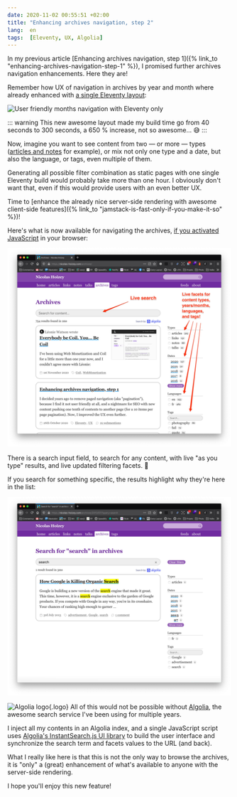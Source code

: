 ```yaml
---
date: 2020-11-02 00:55:51 +02:00
title: "Enhancing archives navigation, step 2"
lang:  en
tags:  [Eleventy, UX, Algolia]
---
```


In my previous article [Enhancing archives navigation, step 1]({% link_to "enhancing-archives-navigation-step-1" %}), I promised further archives navigation enhancements. Here they are!

Remember how UX of navigation in archives by year and month where already enhanced with [a single Eleventy layout](https://github.com/nhoizey/nicolas-hoizey.com/blob/master/src/_layouts/archives.njk):

![User friendly months navigation with Eleventy only](/articles/2020/10/26/enhancing-archives-navigation-step-1/months-pagination-after.jpg)

::: warning
This new awesome layout made my build time go from 40 seconds to 300 seconds, a 650 % increase, not so awesome… 😅
:::

Now, imagine you want to see content from two — or more — types ([articles and notes](/archives/?type=articles&type=notes) for example), or mix not only one type and a date, but also the language, or tags, even multiple of them.

Generating all possible filter combination as static pages with one single Eleventy build would probably take more than one hour. I obviously don't want that, even if this would provide users with an even better UX.

Time to [enhance the already nice server-side rendering with awesome client-side features]({% link_to "jamstack-is-fast-only-if-you-make-it-so" %})!

Here's what is now available for navigating the archives, [if you activated JavaScript](https://kryogenix.org/code/browser/everyonehasjs.html) in your browser:

![Navigating the archives with search and facets](archives-live-search-with-algolia.jpg)

There is a search input field, to search for any content, with live "as you type" results, and live updated filtering facets. 🤯

If you search for something specific, the results highlight why they're here in the list:

![Highlighted results](archives-live-search-with-algolia-highlight.jpg)

![Algolia logo](/assets/logos/algolia.png){.logo}
All of this would not be possible without [Algolia](/tags/algolia/), the awesome search service I've been using for multiple years.

I inject all my contents in an Algolia index, and a single JavaScript script uses [Algolia's InstantSearch.js UI library](https://www.algolia.com/doc/guides/building-search-ui/what-is-instantsearch/js/) to build the user interface and synchronize the search term and facets values to the URL (and back).

What I really like here is that this is not the only way to browse the archives, it is "only" a (great) enhancement of what's available to anyone with the server-side rendering.

I hope you'll enjoy this new feature!
